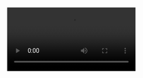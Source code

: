 <video controls autoplay src="[your-video-file.mp4](https://github.com/SmugFest/kiss_me_again/assets/167689974/d3e735e7-e0ea-4ec0-93bf-f7f5994a385c)" type="video/mp4">Your browser does not support the video tag.</video>
